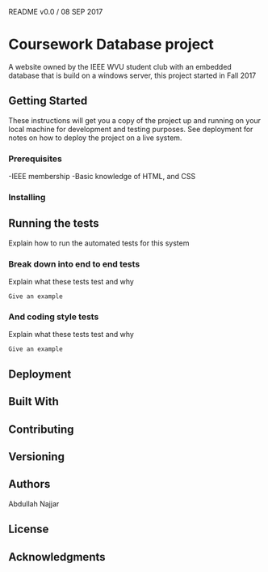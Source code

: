 README v0.0 / 08 SEP 2017
# Coursework Database project

A website owned by the IEEE WVU student club with an embedded database that is
build on a windows server, this project started in Fall 2017
 

## Getting Started

These instructions will get you a copy of the project up and running on your local machine for development and testing purposes. See deployment for notes on how to deploy the project on a live system.

### Prerequisites

-IEEE membership
-Basic knowledge of HTML, and CSS

### Installing

## Running the tests

Explain how to run the automated tests for this system

### Break down into end to end tests

Explain what these tests test and why

```
Give an example
```

### And coding style tests

Explain what these tests test and why

```
Give an example
```

## Deployment



## Built With


## Contributing



## Versioning



## Authors
Abdullah Najjar


## License


## Acknowledgments

